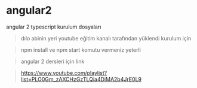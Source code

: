 # angular2
angular 2 typescript kurulum dosyaları
>dılo abinin yeri youtube eğitim kanalı tarafından yüklendi
>kurulum  için 

>

>npm install ve npm start komutu vermeniz yeterli

>angular 2 dersleri için link

>
>https://www.youtube.com/playlist?list=PLO0Gm_zAXCHzGzTLQia4DiMA2b4JrE0L9
